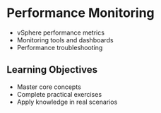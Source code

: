 # Performance Monitoring
- vSphere performance metrics
- Monitoring tools and dashboards
- Performance troubleshooting

## Learning Objectives
- Master core concepts
- Complete practical exercises
- Apply knowledge in real scenarios
